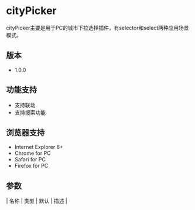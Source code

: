 # cityPicker
cityPicker主要是用于PC的城市下拉选择插件，有selector和select两种应用场景模式。

## 版本
- 1.0.0

## 功能支持
- 支持联动
- 支持搜索功能

## 浏览器支持
- Internet Explorer 8+
- Chrome for PC
- Safari for PC
- Firefox for  PC

## 参数
| 名称 | 类型 | 默认 | 描述 |
